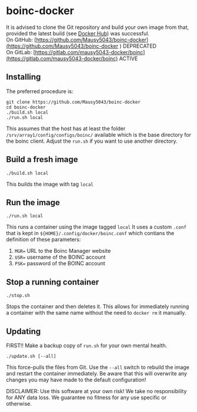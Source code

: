 # boinc-docker

It is advised to clone the Git repository and build your own image from that, provided the latest build (see [Docker Hub](https://hub.docker.com/r/mausy5043/boinc)) was successful.  
On GitHub: [https://github.com/Mausy5043/boinc-docker](https://github.com/Mausy5043/boinc-docker
) DEPRECATED  
On GitLab: [https://gitlab.com/mausy5043-docker/boinc](https://gitlab.com/mausy5043-docker/boinc) ACTIVE  

## Installing
The preferred procedure is:
```
git clone https://github.com/Mausy5043/boinc-docker
cd boinc-docker
./build.sh local
./run.sh local
```

This assumes that the host has at least the folder `/srv/array1/config/configs/boinc/` available which is the base directory for the boinc client. Adjust the `run.sh` if you want to use another directory.


## Build a fresh image

```
./build.sh local
```
This builds the image with tag `local`


## Run the image

```
./run.sh local
```
This runs a container using the image tagged `local`
It uses a custom `.conf` that is kept in `${HOME}/.config/docker/boinc.conf` which contians the definition of these parameters:
1. `MGR=` URL to the Boinc Manager website
1. `USR=` username of the BOINC account
1. `PSK=` password of the BOINC account


## Stop a running container

```
./stop.sh
```
Stops the container and then deletes it. This allows for immediately running a container with the same name without the need to `docker rm` it manually.


## Updating
FIRST!! Make a backup copy of `run.sh` for your own mental health.

```
./update.sh [--all]
```
This force-pulls the files from Git. Use the `--all` switch to rebuild the image and restart the container immediately.
Be aware that this will overwrite any changes you may have made to the default configuration!

DISCLAIMER:
Use this software at your own risk! We take no responsibility for ANY data loss.
We guarantee no fitness for any use specific or otherwise.

